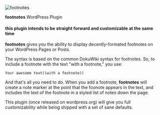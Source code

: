 ![footnotes](https://raw.githubusercontent.com/media-competence-institute/footnotes/master/assets/footnotes.png)

**footnotes** WordPress Plugin

#### this plugin intends to be straight forward and customizable at the same time ####

**footnotes** gives you the ability to display decently-formated footnotes on your WordPress Pages or Posts.


The syntax is based on the common DokuWiki syntax for footnotes. So, to include a footnote with the text "with a footnote," you use:

	Your awesome text((with a footnote))

And that's all you need to do. When you add a footnote, **footnotes** will create a note marker at the point that the foonote appears in the text, and includes the text of the footnote in a styled list of notes down the page.

This plugin (once released on wordpress.org) will give you full customizability while being shipped with a set of sane defaults.
